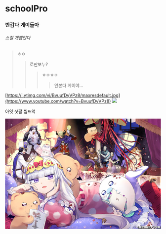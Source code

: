 # schoolPro
### 반갑다 게이들아
###### 스컬 개잼있다
>ㅎㅇ
>>로판보누?
>>>ㅎㅇㅎㅇ
>>>>안본다 게이야...




[https://i.ytimg.com/vi/BvuufDyVPz8/maxresdefault.jpg](https://www.youtube.com/watch?v=BvuufDyVPz8)
![](https://i.ytimg.com/vi/BvuufDyVPz8/maxresdefault.jpg)



아잇 싯팔 씹뜨억


![ㅎㅇ](https://github.com/seric1237/schoolPro/blob/main/img.jpg.jpg?raw=true)
